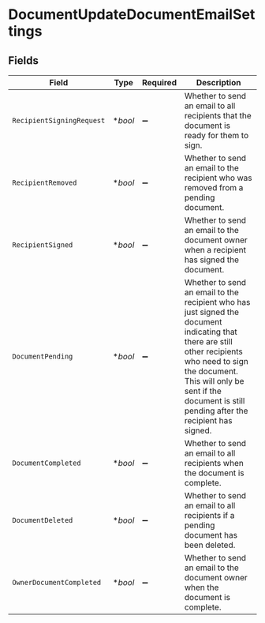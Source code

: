 # DocumentUpdateDocumentEmailSettings


## Fields

| Field                                                                                                                                                                                                                                              | Type                                                                                                                                                                                                                                               | Required                                                                                                                                                                                                                                           | Description                                                                                                                                                                                                                                        |
| -------------------------------------------------------------------------------------------------------------------------------------------------------------------------------------------------------------------------------------------------- | -------------------------------------------------------------------------------------------------------------------------------------------------------------------------------------------------------------------------------------------------- | -------------------------------------------------------------------------------------------------------------------------------------------------------------------------------------------------------------------------------------------------- | -------------------------------------------------------------------------------------------------------------------------------------------------------------------------------------------------------------------------------------------------- |
| `RecipientSigningRequest`                                                                                                                                                                                                                          | **bool*                                                                                                                                                                                                                                            | :heavy_minus_sign:                                                                                                                                                                                                                                 | Whether to send an email to all recipients that the document is ready for them to sign.                                                                                                                                                            |
| `RecipientRemoved`                                                                                                                                                                                                                                 | **bool*                                                                                                                                                                                                                                            | :heavy_minus_sign:                                                                                                                                                                                                                                 | Whether to send an email to the recipient who was removed from a pending document.                                                                                                                                                                 |
| `RecipientSigned`                                                                                                                                                                                                                                  | **bool*                                                                                                                                                                                                                                            | :heavy_minus_sign:                                                                                                                                                                                                                                 | Whether to send an email to the document owner when a recipient has signed the document.                                                                                                                                                           |
| `DocumentPending`                                                                                                                                                                                                                                  | **bool*                                                                                                                                                                                                                                            | :heavy_minus_sign:                                                                                                                                                                                                                                 | Whether to send an email to the recipient who has just signed the document indicating that there are still other recipients who need to sign the document. This will only be sent if the document is still pending after the recipient has signed. |
| `DocumentCompleted`                                                                                                                                                                                                                                | **bool*                                                                                                                                                                                                                                            | :heavy_minus_sign:                                                                                                                                                                                                                                 | Whether to send an email to all recipients when the document is complete.                                                                                                                                                                          |
| `DocumentDeleted`                                                                                                                                                                                                                                  | **bool*                                                                                                                                                                                                                                            | :heavy_minus_sign:                                                                                                                                                                                                                                 | Whether to send an email to all recipients if a pending document has been deleted.                                                                                                                                                                 |
| `OwnerDocumentCompleted`                                                                                                                                                                                                                           | **bool*                                                                                                                                                                                                                                            | :heavy_minus_sign:                                                                                                                                                                                                                                 | Whether to send an email to the document owner when the document is complete.                                                                                                                                                                      |